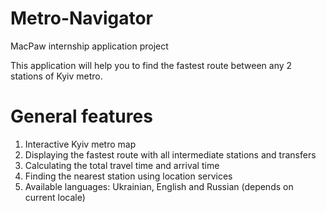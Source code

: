 # Metro-Navigator

MacPaw internship application project

This application will help you to find the fastest route between any 2 stations of Kyiv metro.

# General features
1) Interactive Kyiv metro map
2) Displaying the fastest route with all intermediate stations and transfers
3) Calculating the total travel time and arrival time
4) Finding the nearest station using location services
5) Available languages: Ukrainian, English and Russian (depends on current locale)
